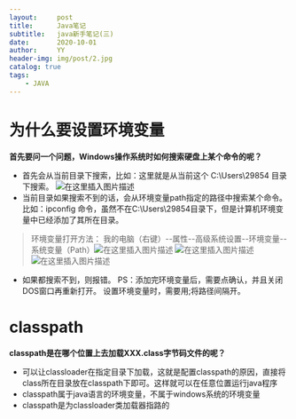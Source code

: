 ```yaml
---
layout:     post
title:      Java笔记
subtitle:   java新手笔记(三)
date:       2020-10-01
author:     YY
header-img: img/post/2.jpg
catalog: true
tags:
    - JAVA
---
```


# 为什么要设置环境变量
**首先要问一个问题，Windows操作系统时如何搜索硬盘上某个命令的呢？**

 - 首先会从当前目录下搜索，比如：这里就是从当前这个 C:\Users\29854 目录下搜索。
  ![在这里插入图片描述](https://img-blog.csdnimg.cn/20200819182125357.png?x-oss-process=image/watermark,type_ZmFuZ3poZW5naGVpdGk,shadow_10,text_aHR0cHM6Ly9ibG9nLmNzZG4ubmV0L3FxXzQ2MTEwMjI0,size_16,color_FFFFFF,t_70#pic_center)
 - 当前目录如果搜索不到的话，会从环境变量path指定的路径中搜索某个命令。比如：ipconfig 命令，虽然不在C:\Users\29854目录下，但是计算机环境变量中已经添加了其所在目录。

> 环境变量打开方法：
> 我的电脑（右键）--属性--高级系统设置--环境变量--系统变量（Path）![在这里插入图片描述](https://img-blog.csdnimg.cn/20200819182718272.png#pic_center)
> ![在这里插入图片描述](https://img-blog.csdnimg.cn/20200819182841659.png?x-oss-process=image/watermark,type_ZmFuZ3poZW5naGVpdGk,shadow_10,text_aHR0cHM6Ly9ibG9nLmNzZG4ubmV0L3FxXzQ2MTEwMjI0,size_16,color_FFFFFF,t_70#pic_center)
![在这里插入图片描述](https://img-blog.csdnimg.cn/20200819182828587.png?x-oss-process=image/watermark,type_ZmFuZ3poZW5naGVpdGk,shadow_10,text_aHR0cHM6Ly9ibG9nLmNzZG4ubmV0L3FxXzQ2MTEwMjI0,size_16,color_FFFFFF,t_70#pic_center)

 - 如果都搜索不到，则报错。
 PS：添加完环境变量后，需要点确认，并且关闭DOS窗口再重新打开。
 设置环境变量时，需要用;将路径间隔开。

# classpath
**classpath是在哪个位置上去加载XXX.class字节码文件的呢？**

 - 可以让classloader在指定目录下加载，这就是配置classpath的原因，直接将class所在目录放在classpath下即可。这样就可以在任意位置运行java程序
 - classpath属于java语言的环境变量，不属于windows系统的环境变量
 - classpath是为classloader类加载器指路的
 